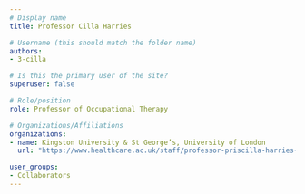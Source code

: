 ```yaml
---
# Display name
title: Professor Cilla Harries

# Username (this should match the folder name)
authors:
- 3-cilla

# Is this the primary user of the site?
superuser: false

# Role/position
role: Professor of Occupational Therapy

# Organizations/Affiliations
organizations:
- name: Kingston University & St George’s, University of London
  url: "https://www.healthcare.ac.uk/staff/professor-priscilla-harries-phd-msc-dipcot-fhea-frcot/"

user_groups:
- Collaborators
---
```

